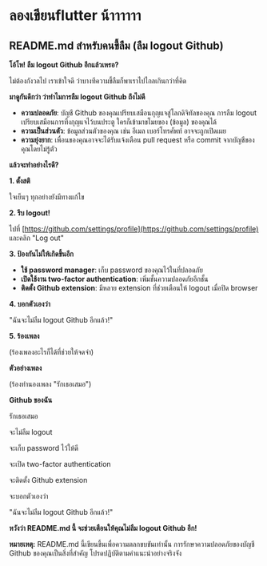 # ลองเขียนflutter น้าาาาาา

## README.md สำหรับคนขี้ลืม (ลืม logout Github)

**โอ้โห! ลืม logout Github อีกแล้วเหรอ?**

ไม่ต้องกังวลไป เราเข้าใจดี ว่าบางทีความขี้ลืมก็พาเราไปไกลเกินกว่าที่คิด 

**มาดูกันดีกว่า ว่าทำไมการลืม logout Github ถึงไม่ดี**

* **ความปลอดภัย**: บัญชี Github ของคุณเปรียบเสมือนกุญแจสู่โลกดิจิทัลของคุณ 
การลืม logout เปรียบเสมือนการทิ้งกุญแจไว้บนประตู ใครก็เข้ามาขโมยของ (ข้อมูล) ของคุณได้
* **ความเป็นส่วนตัว**: ข้อมูลส่วนตัวของคุณ เช่น อีเมล เบอร์โทรศัพท์ อาจจะถูกเปิดเผย
* **ความยุ่งยาก**: เพื่อนของคุณอาจจะได้รับแจ้งเตือน pull request หรือ commit 
จากบัญชีของคุณโดยไม่รู้ตัว

**แล้วจะทำอย่างไรดี?**

**1. ตั้งสติ**

ใจเย็นๆ ทุกอย่างยังมีทางแก้ไข

**2. รีบ logout!**

ไปที่ [https://github.com/settings/profile](https://github.com/settings/profile) และคลิก "Log out" 

**3. ป้องกันไม่ให้เกิดขึ้นอีก**

* **ใช้ password manager**: เก็บ password ของคุณไว้ในที่ปลอดภัย 
* **เปิดใช้งาน two-factor authentication**: เพิ่มชั้นความปลอดภัยอีกชั้น
* **ติดตั้ง Github extension**: มีหลาย extension ที่ช่วยเตือนให้ logout 
เมื่อปิด browser

**4. บอกตัวเองว่า**

"ฉันจะไม่ลืม logout Github อีกแล้ว!"

**5. ร้องเพลง**

(ร้องเพลงอะไรก็ได้ที่ช่วยให้จดจำ)

**ตัวอย่างเพลง**

(ร้องทำนองเพลง "รักเธอเสมอ")

**Github ของฉัน**

รักเธอเสมอ 

จะไม่ลืม logout

จะเก็บ password ไว้ให้ดี

จะเปิด two-factor authentication

จะติดตั้ง Github extension

จะบอกตัวเองว่า

"ฉันจะไม่ลืม logout Github อีกแล้ว!"

**หวังว่า README.md นี้ จะช่วยเตือนให้คุณไม่ลืม logout Github อีก!**

**หมายเหตุ:** README.md นี้เขียนขึ้นเพื่อความตลกขบขันเท่านั้น 
การรักษาความปลอดภัยของบัญชี Github ของคุณเป็นสิ่งที่สำคัญ 
โปรดปฏิบัติตามคำแนะนำอย่างจริงจัง

